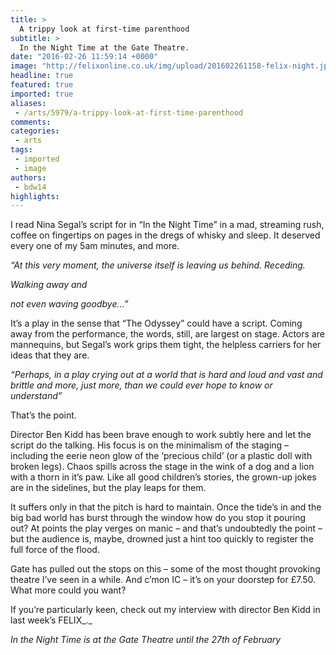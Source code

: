 ```yaml
---
title: >
  A trippy look at first-time parenthood
subtitle: >
  In the Night Time at the Gate Theatre.
date: "2016-02-26 11:59:14 +0000"
image: "http://felixonline.co.uk/img/upload/201602261158-felix-night.jpg"
headline: true
featured: true
imported: true
aliases:
 - /arts/5979/a-trippy-look-at-first-time-parenthood
comments:
categories:
 - arts
tags:
 - imported
 - image
authors:
 - bdw14
highlights:
---
```


I read Nina Segal’s  script for in “In the Night Time” in a mad, streaming rush, coffee on fingertips on pages in the dregs of whisky and sleep. It deserved every one of my 5am minutes, and more.

_“At this very moment, the universe itself is leaving us behind. Receding._

_Walking away and_

_not even waving goodbye...”_

It’s a play in the sense that “The Odyssey” could have a script. Coming away from the performance, the words, still, are largest on stage. Actors are mannequins, but Segal’s work grips them tight, the helpless carriers for her ideas that they are.

_“Perhaps, in a play crying out at a world that is_
_hard and_
_loud and_
_vast and_
_brittle and_
_more, just more,_
_than we could ever hope to know or understand”_

That’s the point.

Director Ben Kidd has been brave enough to work subtly here and let the script do the talking. His focus is on the minimalism of the staging – including the eerie neon glow of the ‘precious child’ (or a plastic doll with broken legs). Chaos spills across the stage in the wink of a dog and a lion with a thorn in it’s paw. Like all good children’s stories, the grown-up jokes are in the sidelines, but the play leaps for them.

It suffers only in that the pitch is hard to maintain. Once the tide’s in and the big bad world has burst through the window how do you stop it pouring out? At points the play verges on manic – and that’s undoubtedly the point – but the audience is, maybe, drowned just a hint too quickly to register the full force of the flood.

Gate has pulled out the stops on this – some of the most thought provoking theatre I’ve seen in a while. And c’mon IC – it’s on your doorstep for £7.50. What more could you want?

If you’re particularly keen, check out my interview with director Ben Kidd in last week’s FELIX_._

_In the Night Time is at the Gate Theatre until the 27th of February_
